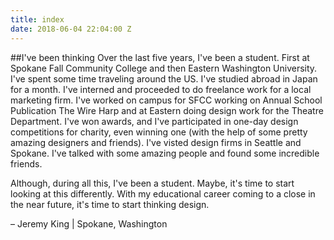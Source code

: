 ```yaml
---
title: index
date: 2018-06-04 22:04:00 Z
---
```


##I've been thinking
Over the last five years, I've been a student. First at Spokane Fall Community College and then Eastern Washington University. I've spent some time traveling around the US. I've studied abroad in Japan for a month. I've interned and proceeded to do freelance work for a local marketing firm. I've worked on campus for SFCC working on Annual School Publication The Wire Harp and at Eastern doing design work for the Theatre Department. I've won awards, and I've participated in one-day design competitions for charity, even winning one (with the help of some pretty amazing designers and friends). I've visted design firms in Seattle and Spokane. I've talked with some amazing people and found some incredible friends.

Although, during all this, I've been a student. Maybe, it's time to start looking at this differently. With my educational career coming to a close in the near future, it's time to start thinking design.

– Jeremy King | Spokane, Washington
